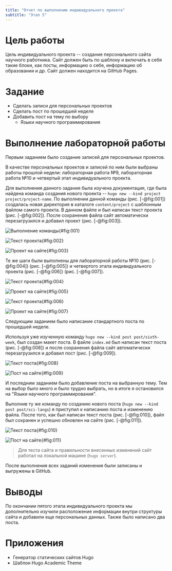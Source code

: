 ```yaml
---
title: "Отчет по выполнению индивидуального проекта"
subtitle: "Этап 5"
---
```


# Цель работы

Цель индивидуального проекта -- создание персонального сайта научного работника. 
Сайт должен быть по шаблону и включать в себя такие блоки, как посты, информацию о себе, 
информацию об образовании и др. Сайт должен находится на GitHub Pages. 

# Задание


- Сделать записи для персональных проектов
- Сделать пост по прошедшей неделе
- Добавить пост на тему по выбору
  - Языки научного программирования

# Выполнение лабораторной работы

Первым заданием было создание записей для персональных проектов.

В качестве персональных проектов и записей по ним были выбраны работы прошлой недели: лабораторная работа №9, лабораторная работа №10 и четвертый этап индивидуального проекта.

Для выполнения данного задания была изучена документация, где была найдена команда создания нового проекта -- `hugo new --kind project project/project-name`. По выполнении данной команды (рис. [-@fig:001]) создалась новая директория в каталоге `content/project` с шаблонным файлом самого проекта. В данном файле и был написан текст проекта (рис. [-@fig:002]). После сохранения файла сайт автоматически перезагрузился и добавил проект (рис. [-@fig:003]).

![Выполнение команды](image/s-1653646162.png){#fig:001}

![Текст проекта](image/s-1653646272.png){#fig:002}

![Проект на сайте](image/s-1653646327.png){#fig:003}

Те же шаги были выполнены для лабораторной работы №10 (рис. [-@fig:004]) (рис. [-@fig:005]) и четвертого этапа индивидуального проекта (рис. [-@fig:006]) (рис. [-@fig:007]). 

![Текст проекта](image/s-1653646354.png){#fig:004}

![Проект на сайте](image/s-1653646371.png){#fig:005}

![Текст проекта](image/s-1653646394.png){#fig:006}

![Проект на сайте](image/s-1653646408.png){#fig:007}

Следующим заданием было написание стандартного поста по прошедшей неделе.

Используя уже изученную команду `hugo new --kind post post/sixth-week`, был создан макет поста. В файле `index.md` был написан текст поста (рис. [-@fig:008]) и после сохранения файла сайт автоматически перезагрузился и добавил пост (рис. [-@fig:009]).

![Текст поста](image/s-1653646426.png){#fig:008}

![Пост на сайте](image/s-1653646441.png){#fig:009}

И последним заданием было добавление поста на выбранную тему. Тем на выбор было много и было трудно выбрать, но в итоге я остановился на "Языки научного программирования".

Выполнив ту же команду по созданию нового поста (`hugo new --kind post post/sci-langs`) я приступил к написанию поста и изменению файла. После того, как был написан текст поста (рис. [-@fig:010]), файл был сохранен и успешно обновлен на сайте (рис. [-@fig:011]).

![Текст поста](image/s-1653646459.png){#fig:010}

![Пост на сайте](image/s-1653646479.png){#fig:011}

> Для теста сайта и правильности внесенных изменений сайт работал на локальной машине (`hugo server`).

После выполнения всех заданий изменения были записаны и выгружены в GitHub.

# Выводы

По окончании пятого этапа индивидуального проекта мы дополнительно изучили расположение информации внутри структуры сайта и добавили еще персональных данных. Также было написано два поста.


# Приложения

- Генератор статических сайтов Hugo
- Шаблон Hugo Academic Theme
